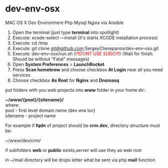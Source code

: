 # dev-env-osx
MAC OS X Dev Environment Php Mysql Nginx via Ansible

1. Open the terminal (just type **terminal** into spotlight)
2. Execute: xcode-select —install (it's starts XCODE installation process)
3. Execute: cd /tmp
4. Execute: git clone git@github.com:SergeyCherepanov/dev-env-osx.git
5. Execute: dev-env-osx/run.sh (<span style="color:red;">!!!DONT USE SUDO!!!</span>) (Wait for finish. Should be without "Fatal" messages)
6. Open **System Preferences** > **LaunchRocket**
7. Press **Scan homebrew** and choose checkbox **At Login** near all you need services
8. Choose checkbox **As Root** for **Nginx** and **Dnsmasq**

put folders with you web projects into **www** folder in your home dir:



**~/www/{pool}/{sitename}/**  
where:  
pool - first level domain name (dev или loc)  
sitename - project name  

For example if **fqdn** of project should be **crm.dev**, directory structure must be:

~/www/dev/crm/

if subfolders **web** or **public** exists,server will use they as web root

in ~/mail directory will be drops letter what be sent via php **mail** function
